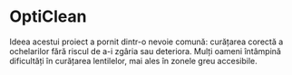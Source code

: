 # OptiClean
Ideea acestui proiect a pornit dintr-o nevoie comună: curățarea corectă a ochelarilor fără riscul de a-i zgâria sau deteriora. Mulți oameni întâmpină dificultăți în curățarea lentilelor, mai ales în zonele greu accesibile.
